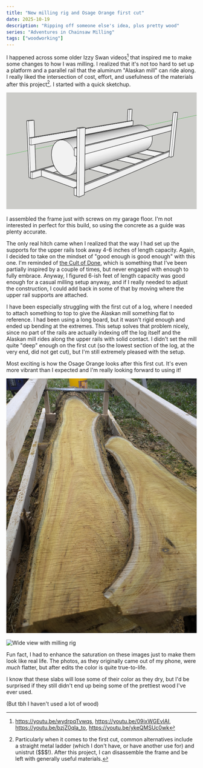 ```yaml
---
title: "New milling rig and Osage Orange first cut"
date: 2025-10-19
description: "Ripping off someone else's idea, plus pretty wood"
series: "Adventures in Chainsaw Milling"
tags: ["woodworking"]
--- 
```


I happened across some older Izzy Swan videos[^1] that inspired me to make some changes to how I was milling. I realized that it's not too hard to set up a platform and a parallel rail that the aluminum "Alaskan mill" can ride along. I really liked the intersection of cost, effort, and usefulness of the materials after this project[^2]. I started with a quick sketchup.

![Sketchup Mill Diagram](sketchup_mill.png)

I assembled the frame just with screws on my garage floor. I'm not interested in perfect for this build, so using the concrete as a guide was plenty accurate.

The only real hitch came when I realized that the way I had set up the supports for the upper rails took away 4-6 inches of length capacity. Again, I decided to take on the mindset of "good enough is good enough" with this one. I'm reminded of [the Cult of Done](https://medium.com/@bre/the-cult-of-done-manifesto-724ca1c2ff13), which is something that I've been partially inspired by a couple of times, but never engaged with enough to fully embrace. Anyway, I figured 6-ish feet of length capacity was good enough for a casual milling setup anyway, and if I really needed to adjust the construction, I could add back in some of that by moving where the upper rail supports are attached.

I have been especially struggling with the first cut of a log, where I needed to attach something to top to give the Alaskan mill something flat to reference. I had been using a long board, but it wasn't rigid enough and ended up bending at the extremes. This setup solves that problem nicely, since no part of the rails are actually indexing off the log itself and the Alaskan mill rides along the upper rails with solid contact. I didn't set the mill quite "deep" enough on the first cut (so the lowest section of the log, at the very end, did not get cut), but I'm still extremely pleased with the setup.

Most exciting is how the Osage Orange looks after this first cut. It's even more vibrant than I expected and I'm really looking forward to using it!

![Close look at the Osage](osage_1st_cut_closeup.jpg)

![Wide view with milling rig](osage_1st_cut_mill.jpg)

Fun fact, I had to enhance the saturation on these images just to make them look like real life. The photos, as they originally came out of my phone, were *much* flatter, but after edits the color is quite true-to-life.

I know that these slabs will lose some of their color as they dry, but I'd be surprised if they still didn't end up being some of the prettiest wood I've ever used.

(But tbh I haven't used a lot of wood)

[^1]: https://youtu.be/wydrpqTvwqs, https://youtu.be/09ixWGEvlAI, https://youtu.be/bzjZ0qla_to, https://youtu.be/ykeQMSUc0wk
[^2]: Particularly when it comes to the first cut, common alternatives include a straight metal ladder (which I don't have, or have another use for) and unistrut ($$$!). After this project, I can disassemble the frame and be left with generally useful materials.